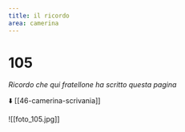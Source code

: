 ```yaml
---
title: il ricordo
area: camerina
---
```

# 105
_Ricordo che qui fratellone ha scritto questa pagina_

⬇️ [[46-camerina-scrivania]]

![[foto_105.jpg]]